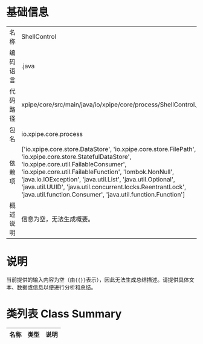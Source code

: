 # 基础信息

|      |      |
|------|------|
| 名称 | ShellControl |
| 编码语言 | .java |
| 代码路径 | xpipe/core/src/main/java/io/xpipe/core/process/ShellControl.java |
| 包名 | io.xpipe.core.process |
| 依赖项 | ['io.xpipe.core.store.DataStore', 'io.xpipe.core.store.FilePath', 'io.xpipe.core.store.StatefulDataStore', 'io.xpipe.core.util.FailableConsumer', 'io.xpipe.core.util.FailableFunction', 'lombok.NonNull', 'java.io.IOException', 'java.util.List', 'java.util.Optional', 'java.util.UUID', 'java.util.concurrent.locks.ReentrantLock', 'java.util.function.Consumer', 'java.util.function.Function'] |
| 概述说明 | 信息为空，无法生成概要。 |

# 说明

当前提供的输入内容为空（由`{{}}`表示），因此无法生成总结描述。请提供具体文本、数据或信息以便进行分析和总结。

# 类列表 Class Summary

| 名称   | 类型  | 说明 |
|-------|------|-------------|





